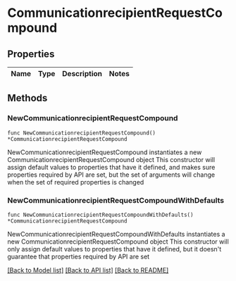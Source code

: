 # CommunicationrecipientRequestCompound

## Properties

Name | Type | Description | Notes
------------ | ------------- | ------------- | -------------

## Methods

### NewCommunicationrecipientRequestCompound

`func NewCommunicationrecipientRequestCompound() *CommunicationrecipientRequestCompound`

NewCommunicationrecipientRequestCompound instantiates a new CommunicationrecipientRequestCompound object
This constructor will assign default values to properties that have it defined,
and makes sure properties required by API are set, but the set of arguments
will change when the set of required properties is changed

### NewCommunicationrecipientRequestCompoundWithDefaults

`func NewCommunicationrecipientRequestCompoundWithDefaults() *CommunicationrecipientRequestCompound`

NewCommunicationrecipientRequestCompoundWithDefaults instantiates a new CommunicationrecipientRequestCompound object
This constructor will only assign default values to properties that have it defined,
but it doesn't guarantee that properties required by API are set


[[Back to Model list]](../README.md#documentation-for-models) [[Back to API list]](../README.md#documentation-for-api-endpoints) [[Back to README]](../README.md)


